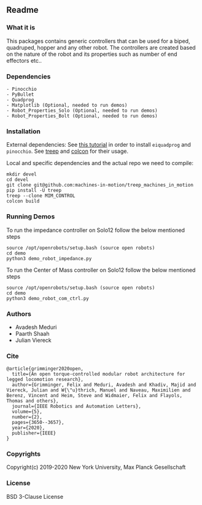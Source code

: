 Readme
------

### What it is

This packages contains generic controllers that can be used for a biped, quadruped, hopper and any other robot. The controllers are created based on the nature of the robot and its properties such as number of end effectors etc..

### Dependencies
```
- Pinocchio
- PyBullet
- Quadprog
- Matplotlib (Optional, needed to run demos)
- Robot_Properties_Solo (Optional, needed to run demos)
- Robot_Properties_Bolt (Optional, needed to run demos)
```
### Installation

External dependencies:
See [this tutorial](https://github.com/machines-in-motion/machines-in-motion.github.io/wiki/laas_package_from_binaries)
in order to install `eiquadprog` and `pinocchio`.
See [treep](https://gitlab.is.tue.mpg.de/amd-clmc/treep) and [colcon](https://github.com/machines-in-motion/machines-in-motion.github.io/wiki/use_colcon) for their usage.

Local and specific dependencies and the actual repo we need to compile:
```
mkdir devel
cd devel
git clone git@github.com:machines-in-motion/treep_machines_in_motion
pip install -U treep
treep --clone MIM_CONTROL
colcon build
```

### Running Demos
To run the impedance controller on Solo12 follow the below mentioned steps 
```
source /opt/openrobots/setup.bash (source open robots)
cd demo
python3 demo_robot_impedance.py
```

To run the Center of Mass controller on Solo12 follow the below mentioned steps
```
source /opt/openrobots/setup.bash (source open robots)
cd demo
python3 demo_robot_com_ctrl.py
```

### Authors
- Avadesh Meduri
- Paarth Shaah 
- Julian Viereck

### Cite
```
@article{grimminger2020open,
  title={An open torque-controlled modular robot architecture for legged locomotion research},
  author={Grimminger, Felix and Meduri, Avadesh and Khadiv, Majid and Viereck, Julian and W{\"u}thrich, Manuel and Naveau, Maximilien and Berenz, Vincent and Heim, Steve and Widmaier, Felix and Flayols, Thomas and others},
  journal={IEEE Robotics and Automation Letters},
  volume={5},
  number={2},
  pages={3650--3657},
  year={2020},
  publisher={IEEE}
}
```

### Copyrights

Copyright(c) 2019-2020 New York University, Max Planck Gesellschaft

### License

BSD 3-Clause License


